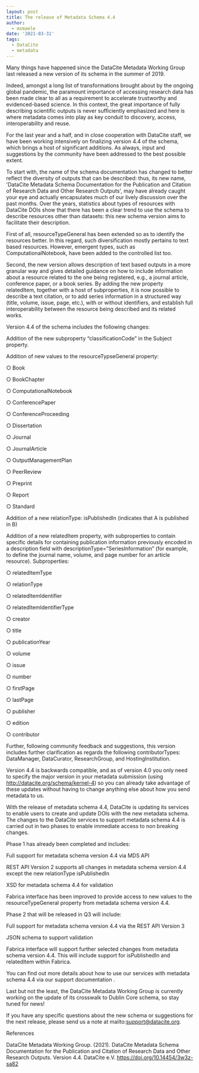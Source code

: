 ```yaml
---
layout: post
title: The release of Metadata Schema 4.4
author:
  - msmaele
date: '2021-03-31'
tags:
  - DataCite
  - metadata
---
```

Many things have happened since the DataCite Metadata Working Group last released a new version of its schema in the summer of 2019. 

Indeed, amongst a long list of transformations brought about by the ongoing global pandemic, the paramount importance of accessing research data has been made clear to all as a requirement to accelerate trustworthy and evidenced-based science. In this context, the great importance of fully describing scientific outputs is never sufficiently emphasized and here is where metadata comes into play as key conduit to discovery, access, interoperability and reuse. 

For the last year and a half, and in close cooperation with DataCite staff, we have been working intensively on finalizing version 4.4 of the schema, which brings a host of significant additions. As always, input and suggestions by the community have been addressed to the best possible extent.

To start with, the name of the schema documentation has changed to better reflect the diversity of outputs that can be described: thus, its new name, 'DataCite Metadata Schema Documentation for the Publication and Citation of Research Data and Other Research Outputs', may have already caught your eye and actually encapsulates much of our lively discussion over the past months. Over the years, statistics about types of resources with DataCite DOIs show that there has been a clear trend to use the schema to describe resources other than datasets: this new schema version aims to facilitate their description.

First of all, resourceTypeGeneral has been extended so as to identify the resources better. In this regard, such diversification mostly pertains to text based resources. However, emergent types, such as ComputationalNotebook, have been added to the controlled list too. 

Second, the new version allows description of text based outputs in a more granular way and gives detailed guidance on how to include information about a resource related to the one being registered, e.g., a journal article, conference paper, or a book series. By adding the new property relatedItem, together with a host of subproperties, it is now possible to describe a text citation, or to add series information in a structured way (title, volume, issue, page, etc.), with or without identifiers, and establish full interoperability between the resource being described and its related works. 

Version 4.4 of the schema includes the following changes:

Addition of the new subproperty “classificationCode” in the Subject property.

Addition of new values to the resourceTypseGeneral property: 

○  Book

○  BookChapter

○  ComputationalNotebook

○  ConferencePaper

○  ConferenceProceeding

○  Dissertation

○  Journal

○  JournalArticle

○  OutputManagementPlan

○  PeerReview

○  Preprint

○  Report

○  Standard

Addition of a new relationType: isPublishedIn (indicates that A is published in B)

Addition of a new relatedItem property, with subproperties to contain specific details for containing publication information previously encoded in a description field with descriptionType=”SeriesInformation” (for example, to define the journal name, volume, and page number for an article resource). Subproperties:

○  relatedItemType

○  relationType

○  relatedItemIdentifier

○  relatedItemIdentifierType

○  creator

○  title

○  publicationYear

○  volume

○  issue

○  number

○  firstPage

○  lastPage

○  publisher

○  edition

○  contributor

Further, following community feedback and suggestions, this version includes further clarification as regards the following contributorTypes: DataManager, DataCurator, ResearchGroup, and HostingInstitution.

Version 4.4 is backwards compatible, and as of version 4.0 you only need to specify the major version in your metadata submission (using http://datacite.org/schema/kernel-4) so you can already take advantage of these updates without having to change anything else about how you send metadata to us.

With the release of metadata schema 4.4, DataCite is updating its services to enable users to create and update DOIs with the new metadata schema. The changes to the DataCite services to support metadata schema 4.4 is carried out in two phases to enable immediate access to non breaking changes. 



Phase 1 has already been completed and includes:

Full support for metadata schema version 4.4 via MDS API

REST API Version 2 supports all changes in metadata schema version 4.4 except the new relationType isPublishedIn

XSD for metadata schema 4.4 for validation

Fabrica interface has been improved to provide access to new values to the resourceTypeGeneral property from metadata schema version 4.4.



Phase 2 that will be released in Q3 will include:

Full support for metadata schema version 4.4 via the REST API Version 3

JSON schema to support validation

Fabrica interface will support further selected changes from metadata schema version 4.4. This will include support for isPublishedIn and relatedItem within Fabrica.



You can find out more details about how to use our services with metadata schema 4.4 via our support documentation <link>.

Last but not the least, the DataCite Metadata Working Group is currently working on the update of its crosswalk to Dublin Core schema, so stay tuned for news!

If you have any specific questions about the new schema or suggestions for the next release, please send us a note at mailto:support@datacite.org.

References

DataCite Metadata Working Group. (2021). DataCite Metadata Schema Documentation for the Publication and Citation of Research Data and Other Research Outputs. Version 4.4. DataCite e.V. https://doi.org/10.14454/3w3z-sa82
